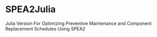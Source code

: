 # SPEA2Julia
Julia Version For Optimizing Preventive Maintenance and Component Replacement Schedules Using SPEA2
